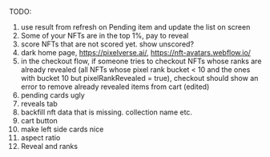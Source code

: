TODO:

1. use result from refresh on Pending item and update the list on screen
2. Some of your NFTs are in the top 1%, pay to reveal
3. score NFTs that are not scored yet. show unscored?
4. dark home page, https://pixelverse.ai/, https://nft-avatars.webflow.io/
5. in the checkout flow, if someone tries to checkout NFTs whose ranks are already revealed (all NFTs whose pixel rank bucket < 10 and the ones with bucket 10 but pixelRankRevealed = true), checkout should show an error to remove already revealed items from cart (edited)
6. pending cards ugly
7. reveals tab
8. backfill nft data that is missing. collection name etc.
9. cart button
10. make left side cards nice
11. aspect ratio
12. Reveal and ranks
